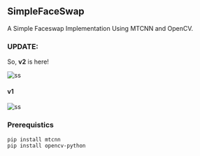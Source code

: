 ## SimpleFaceSwap

A Simple Faceswap Implementation Using MTCNN and OpenCV.

### UPDATE:
So, **v2** is here!

![ss](/v2/output.gif)

#### v1

![ss](/media/ezgif-3-d65850452a34.gif)

### Prerequistics
```
pip install mtcnn
pip install opencv-python
```
